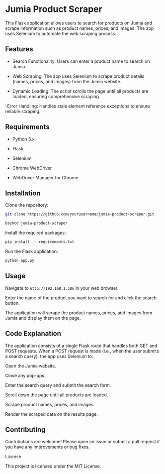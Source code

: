 # Jumia Product Scraper

This Flask application allows users to search for products on Jumia and scrape information such as product names, prices, and images. The app uses Selenium to automate the web scraping process.

## Features

- Search Functionality: Users can enter a product name to search on Jumia.

- Web Scraping: The app uses Selenium to scrape product details (names, prices, and images) from the Jumia website.

- Dynamic Loading: The script scrolls the page until all products are loaded, ensuring comprehensive scraping.

-Error Handling: Handles stale element reference exceptions to ensure reliable scraping.

## Requirements

- Python 3.x

- Flask

- Selenium

- Chrome WebDriver

- WebDriver Manager for Chrome

## Installation

Clone the repository:

   ```bash
   git clone https://github.com/yourusername/jumia-product-scraper.git

   bashcd jumia-product-scraper
```

Install the required packages:

```bash 
pip install -r requirements.txt
```

Run the Flask application:

```bash
python app.py
```

## Usage

Navigate to ```http://192.168.1.106``` in your web browser.

Enter the name of the product you want to search for and click the search button.

The application will scrape the product names, prices, and images from Jumia and display them on the page.

## Code Explanation

The application consists of a single Flask route that handles both GET and POST requests. When a POST request is made (i.e., when the user submits a search query), the app uses Selenium to:

Open the Jumia website.

Close any pop-ups.

Enter the search query and submit the search form.

Scroll down the page until all products are loaded.

Scrape product names, prices, and images.

Render the scraped data on the results page.

## Contributing

Contributions are welcome! Please open an issue or submit a pull request if you have any improvements or bug fixes.

License

This project is licensed under the MIT License.


